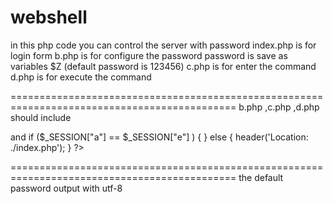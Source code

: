 # webshell
in this php code you can control the server with password 
index.php is for login form
b.php is for configure the password
  password is save as variables $Z (default password is 123456)
c.php is for enter the command 
d.php is for execute the command

=============================================================================================
b.php ,c.php ,d.php should include 
<?php session_start();?>
and 
if ($_SESSION["a"] == $_SESSION["e"] ) {
} else {
	header('Location: ./index.php'); 
}
?>

=============================================================================================
the default password
output with utf-8
